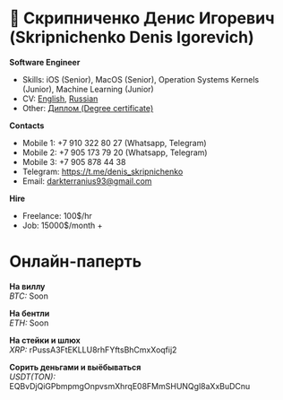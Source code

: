 # 👋 **Скрипниченко Денис Игоревич (Skripnichenko Denis Igorevich)**


**Software Engineer**
- Skills: iOS (Senior), MacOS (Senior), Operation Systems Kernels (Junior), Machine Learning (Junior)
- CV: [English](https://docs.google.com/document/d/1ugCpSL3C1MB3AqSBglNTvXr3_nBcw0thEt_Sz31eOQw/edit?usp=sharing), [Russian](https://docs.google.com/document/d/1CZIfP_wZQ76d8vUk-fXPHT02PdW7dQf8Wcc5QMrigYw/edit?usp=sharing)
- Other: [Диплом (Degree certificate)](https://drive.google.com/file/d/1M6RcBAsezVeqrr5GyNWu1DeNJ8VmYqOQ/view?usp=sharing)

**Contacts**
- Mobile 1: +7 910 322 80 27 (Whatsapp, Telegram)
- Mobile 2: +7 905 173 79 20 (Whatsapp, Telegram)
- Mobile 3: +7 905 878 44 38
- Telegram: https://t.me/denis_skripnichenko
- Email: darkterranius93@gmail.com

**Hire**
- Freelance: 100$/hr
- Job: 15000$/month +

# **Онлайн-паперть**
**На виллу**\
*BTC:* Soon

**На бентли**\
*ETH:* Soon

**На стейки и шлюх**\
*XRP:* rPussA3FtEKLLU8rhFYftsBhCmxXoqfij2

**Сорить деньгами и выёбываться**\
*USDT(TON):* EQBvDjQiGPbmpmgOnpvsmXhrqE08FMmSHUNQgl8aXxBuDCnu
